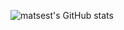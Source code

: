 ![matsest's GitHub stats](https://github-readme-stats.vercel.app/api?username=matsest&count_private=true&show_icons=true)
